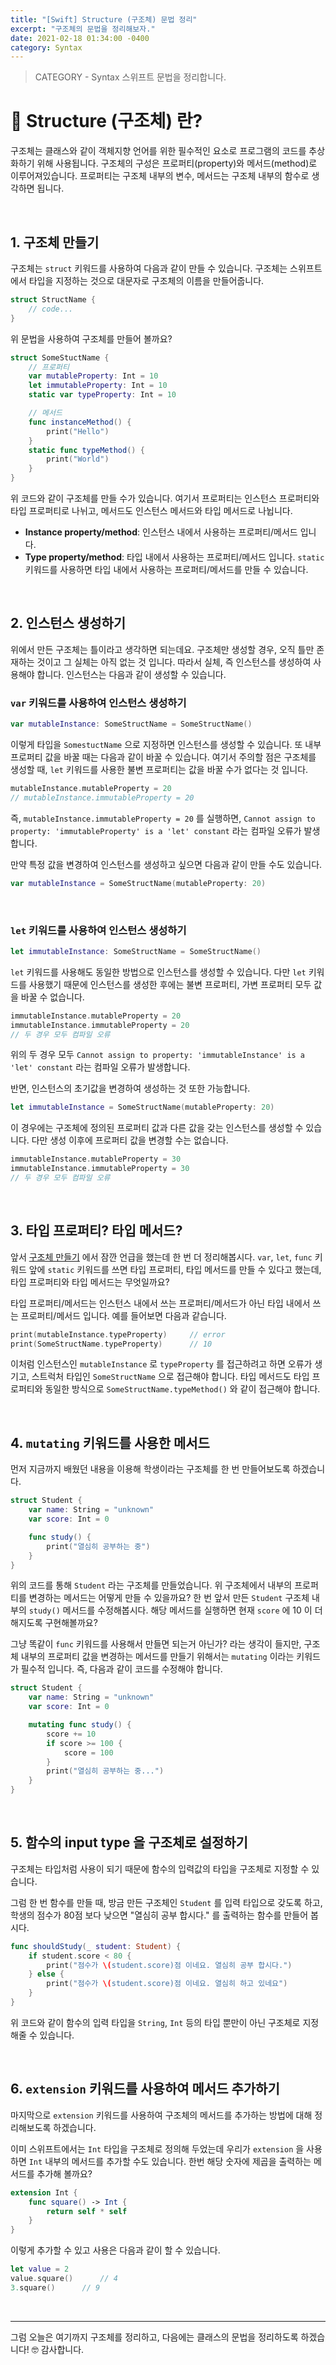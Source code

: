 ```yaml
---
title: "[Swift] Structure (구조체) 문법 정리"
excerpt: "구조체의 문법을 정리해보자."
date: 2021-02-18 01:34:00 -0400
category: Syntax
---
```


> CATEGORY - Syntax
> 스위프트 문법을 정리합니다. 

# 📌 Structure (구조체) 란?
구조체는 클래스와 같이 객체지향 언어를 위한 필수적인 요소로 프로그램의 코드를 추상화하기 위해 사용됩니다. 구조체의 구성은 프로퍼티(property)와 메서드(method)로 이루어져있습니다. 프로퍼티는 구조체 내부의 변수, 메서드는 구조체 내부의 함수로 생각하면 됩니다. 

<br>

## 1. 구조체 만들기
구조체는 `struct` 키워드를 사용하여 다음과 같이 만들 수 있습니다. 구조체는 스위프트에서 타입을 지정하는 것으로 대문자로 구조체의 이름을 만들어줍니다.
```swift
struct StructName {
	// code...
}
```

위 문법을 사용하여 구조체를 만들어 볼까요?
```swift
struct SomeStuctName {
	// 프로퍼티
	var mutableProperty: Int = 10
	let immutableProperty: Int = 10
	static var typeProperty: Int = 10

	// 메서드
	func instanceMethod() {
		print("Hello")
	}
	static func typeMethod() {
		print("World")
	}
}
```
위 코드와 같이 구조체를 만들 수가 있습니다. 여기서 프로퍼티는 인스턴스 프로퍼티와 타입 프로퍼티로 나뉘고, 메서드도 인스턴스 메서드와 타입 메서드로 나뉩니다. 
* **Instance property/method**: 인스턴스 내에서 사용하는 프로퍼티/메서드 입니다.
* **Type property/method**: 타입 내에서 사용하는 프로퍼티/메서드 입니다. `static` 키워드를 사용하면 타입 내에서 사용하는 프로퍼티/메서드를 만들 수 있습니다.

<br>

## 2. 인스턴스 생성하기
위에서 만든 구조체는 틀이라고 생각하면 되는데요. 구조체만 생성할 경우, 오직 틀만 존재하는 것이고 그 실체는 아직 없는 것 입니다. 따라서 실체, 즉 인스턴스를 생성하여 사용해야 합니다. 인스턴스는 다음과 같이 생성할 수 있습니다.

### `var` 키워드를 사용하여 인스턴스 생성하기
```swift
var mutableInstance: SomeStructName = SomeStructName()
```

이렇게 타입을 `SomestuctName` 으로 지정하면 인스턴스를 생성할 수 있습니다. 또 내부 프로퍼티 값을 바꿀 때는 다음과 같이 바꿀 수 있습니다. 여기서 주의할 점은 구조체를 생성할 때, `let` 키워드를 사용한 불변 프로퍼티는 값을 바꿀 수가 없다는 것 입니다. 
```swift
mutableInstance.mutableProperty = 20
// mutableInstance.immutableProperty = 20
```
즉, `mutableInstance.immutableProperty = 20` 를 실행하면, `Cannot assign to property: 'immutableProperty' is a 'let' constant` 라는 컴파일 오류가 발생합니다.

만약 특정 값을 변경하여 인스턴스를 생성하고 싶으면 다음과 같이 만들 수도 있습니다.
```swift
var mutableInstance = SomeStructName(mutableProperty: 20)
```
<br>

### `let` 키워드를 사용하여 인스턴스 생성하기
```swift
let immutableInstance: SomeStructName = SomeStructName()
```
`let` 키워드를 사용해도 동일한 방법으로 인스턴스를 생성할 수 있습니다. 다만 `let` 키워드를 사용했기 때문에 인스턴스를 생성한 후에는 불변 프로퍼티, 가변 프로퍼티 모두 값을 바꿀 수 없습니다.

```swift
immutableInstance.mutableProperty = 20
immutableInstance.immutableProperty = 20
// 두 경우 모두 컴파일 오류 
```
위의 두 경우 모두 `Cannot assign to property: 'immutableInstance' is a 'let' constant` 라는 컴파일 오류가 발생합니다. 

반면, 인스턴스의 초기값을 변경하여 생성하는 것 또한 가능합니다. 
```swift
let immutableInstance = SomeStructName(mutableProperty: 20)
```
이 경우에는 구조체에 정의된 프로퍼티 값과 다른 값을 갖는 인스턴스를 생성할 수 있습니다. 다만 생성 이후에 프로퍼티 값을 변경할 수는 없습니다.
```swift
immutableInstance.mutableProperty = 30
immutableInstance.immutableProperty = 30
// 두 경우 모두 컴파일 오류 
```

<br>

## 3. 타입 프로퍼티? 타입 메서드?
앞서 [구조체 만들기](#1-구조체-만들기) 에서 잠깐 언급을 했는데 한 번 더 정리해봅시다. `var`, `let`, `func` 키워드 앞에 `static` 키워드를 쓰면 타입 프로퍼티, 타입 메서드를 만들 수 있다고 했는데, 타입 프로퍼티와 타입 메서드는 무엇일까요?

타입 프로퍼티/메서드는 인스턴스 내에서 쓰는 프로퍼티/메서드가 아닌 타입 내에서 쓰는 프로퍼티/메서드 입니다. 예를 들어보면 다음과 같습니다.

```swift
print(mutableInstance.typeProperty)		// error
print(SomeStructName.typeProperty)		// 10
```
이처럼 인스턴스인 `mutableInstance` 로 `typeProperty` 를 접근하려고 하면 오류가 생기고, 스트럭처 타입인 `SomeStructName` 으로 접근해야 합니다. 타입 메서드도 타입 프로퍼티와 동일한 방식으로 `SomeStructName.typeMethod()` 와 같이 접근해야 합니다.

<br>

## 4. `mutating` 키워드를 사용한 메서드
먼저 지금까지 배웠던 내용을 이용해 학생이라는 구조체를 한 번 만들어보도록 하겠습니다. 
```swift
struct Student {
	var name: String = "unknown"
	var score: Int = 0

	func study() {
		print("열심히 공부하는 중")
	}
}
```

위의 코드를 통해 `Student` 라는 구조체를 만들었습니다. 위 구조체에서 내부의 프로퍼티를 변경하는 메서드는 어떻게 만들 수 있을까요? 한 번 앞서 만든 `Student` 구조체 내부의 `study()` 메서드를 수정해봅시다. 해당 메서드를 실행하면 현재 `score` 에 10 이 더해지도록 구현해볼까요?

그냥 똑같이 `func` 키워드를 사용해서 만들면 되는거 아닌가? 라는 생각이 들지만, 구조체 내부의 프로퍼티 값을 변경하는 메서드를 만들기 위해서는 `mutating` 이라는 키워드가 필수적 입니다. 즉, 다음과 같이 코드를 수정해야 합니다.
```swift
struct Student {
	var name: String = "unknown"
	var score: Int = 0

	mutating func study() {
		score += 10
		if score >= 100 {
			score = 100
		}
		print("열심히 공부하는 중...")
	}
}
```

<br>

## 5. 함수의 input type 을 구조체로 설정하기
구조체는 타입처럼 사용이 되기 때문에 함수의 입력값의 타입을 구조체로 지정할 수 있습니다. 

그럼 한 번 함수를 만들 때, 방금 만든 구조체인 `Student` 를 입력 타입으로 갖도록 하고, 학생의 점수가 80점 보다 낮으면 "열심히 공부 합시다." 를 출력하는 함수를 만들어 봅시다.

```swift
func shouldStudy(_ student: Student) {
	if student.score < 80 {
		print("점수가 \(student.score)점 이네요. 열심히 공부 합시다.")
	} else {
		print("점수가 \(student.score)점 이네요. 열심히 하고 있네요")
	}
}
```

위 코드와 같이 함수의 입력 타입을 `String`, `Int` 등의 타입 뿐만이 아닌 구조체로 지정해줄 수 있습니다.
 
<br>

## 6. `extension` 키워드를 사용하여 메서드 추가하기
마지막으로 `extension` 키워드를 사용하여 구조체의 메서드를 추가하는 방법에 대해 정리해보도록 하겠습니다.

이미 스위프트에서는 `Int` 타입을 구조체로 정의해 두었는데 우리가  `extension` 을 사용하면 `Int` 내부의 메서드를 추가할 수도 있습니다. 한번 해당 숫자에 제곱을 출력하는 메서드를 추가해 볼까요?

```swift
extension Int {
	func square() -> Int {
		return self * self
	}
}
```
이렇게 추가할 수 있고 사용은 다음과 같이 할 수 있습니다.
```swift
let value = 2
value.square()		// 4
3.square()		// 9
```

<br>

<hr>
그럼 오늘은 여기까지 구조체를 정리하고, 다음에는 클래스의 문법을 정리하도록 하겠습니다! 🤓 감사합니다.

